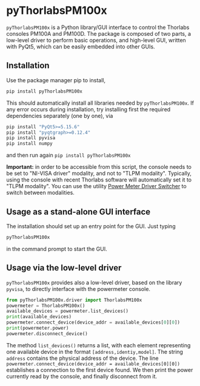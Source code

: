 # pyThorlabsPM100x

```pyThorlabsPM100x``` is a Python library/GUI interface to control the Thorlabs consoles PM100A and PM100D. The package is composed of two parts, a
low-level driver to perform basic operations, and high-level GUI, written with PyQt5, which can be easily embedded into other GUIs.

## Installation

Use the package manager pip to install,

```bash
pip install pyThorlabsPM100x
```

This should automatically install all libraries needed by ```pyThorlabsPM100x```. If any error occurs during installation, try installing first
the required dependencies separately (one by one), via
```bash
pip install "PyQt5>=5.15.6"
pip install "pyqtgraph>=0.12.4"
pip install pyvisa
pip install numpy
```
and then run again ```pip install pyThorlabsPM100x```

**Important:** in order to be accessible from this script, the console needs to be set to "NI-VISA driver" modality, and not to
"TLPM modality". Typically, using the console with recent Thorlabs software will automatically set it to "TLPM modality".
You can use the utility [Power Meter Driver Switcher](https://www.thorlabs.com/software_pages/ViewSoftwarePage.cfm?Code=OPM) to switch between modalities.

## Usage as a stand-alone GUI interface
The installation should set up an entry point for the GUI. Just typing
```bash
pyThorlabsPM100x
```
in the command prompt to start the GUI.

## Usage via the low-level driver

`pyThorlabsPM100x` provides also a low-level driver, based on the library `pyvisa`, to directly interface with the powermeter console.

```python
from pyThorlabsPM100x.driver import ThorlabsPM100x
powermeter = ThorlabsPM100x()
available_devices = powermeter.list_devices()
print(available_devices)
powermeter.connect_device(device_addr = available_devices[0][0])
print(powermeter.power)
powermeter.disconnect_device()
```
The method `list_devices()` returns a list, with each element representing one available device in the format `[address,identiy,model]`. The string `address` contains 
the physical address of the device. The line `powermeter.connect_device(device_addr = available_devices[0][0])` establishes a connection to the first device found.
We then print the power currently read by the console, and finally disconnect from it.





